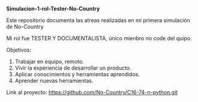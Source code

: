 __Simulacion-1-rol-Tester-No-Country__

Este repositorio documenta las atreas realizadas en mi primera simulación de No-Country

Mi rol fue TESTER Y DOCUMENTALISTA, único mienbro no code del quipo.

Objetivos:
  1) Trabajar en equipo, remoto.
  2) Vivir la experiencia de desarrollar un producto.
  3) Aplicar conocimientos y herramientas aprendidos.
  4) Aprender nuevas herramientas.

Link al proyecto: https://github.com/No-Country/C16-74-n-python.git
